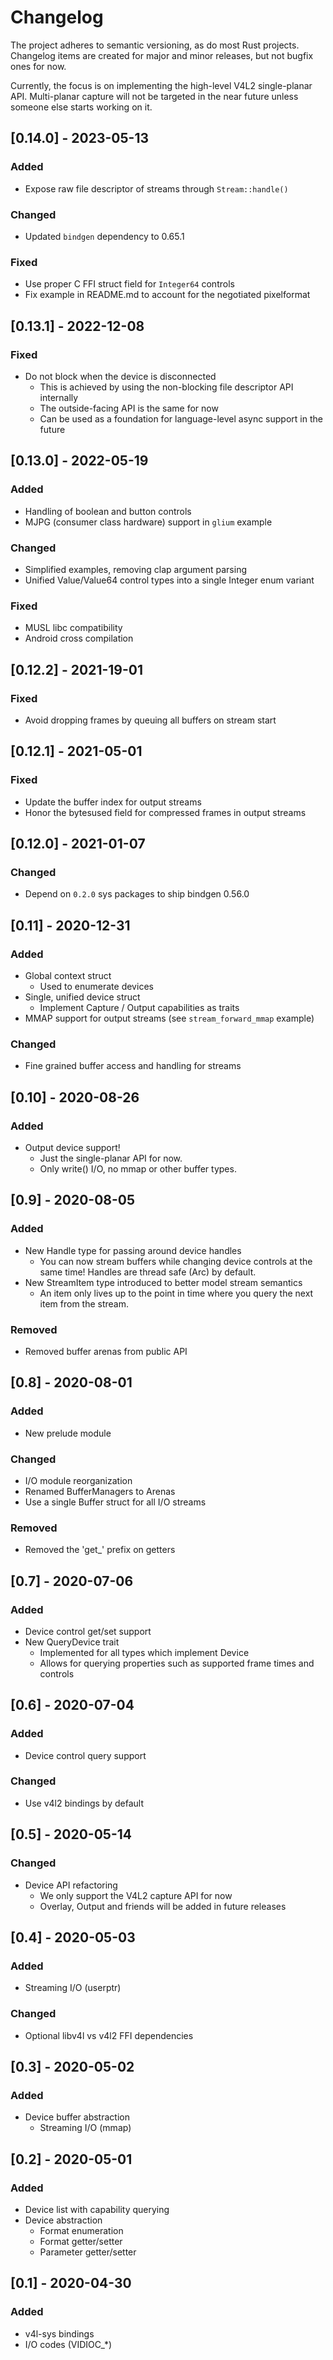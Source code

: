 # Changelog

The project adheres to semantic versioning, as do most Rust projects.
Changelog items are created for major and minor releases, but not bugfix ones for now.

Currently, the focus is on implementing the high-level V4L2 single-planar API.
Multi-planar capture will not be targeted in the near future unless someone else starts working on it.

## [0.14.0] - 2023-05-13

### Added

- Expose raw file descriptor of streams through `Stream::handle()`

### Changed

- Updated `bindgen` dependency to 0.65.1

### Fixed

- Use proper C FFI struct field for `Integer64` controls
- Fix example in README.md to account for the negotiated pixelformat

## [0.13.1] - 2022-12-08

### Fixed

- Do not block when the device is disconnected
  - This is achieved by using the non-blocking file descriptor API internally
  - The outside-facing API is the same for now
  - Can be used as a foundation for language-level async support in the future

## [0.13.0] - 2022-05-19

### Added

- Handling of boolean and button controls
- MJPG (consumer class hardware) support in `glium` example

### Changed

- Simplified examples, removing clap argument parsing
- Unified Value/Value64 control types into a single Integer enum variant

### Fixed

- MUSL libc compatibility
- Android cross compilation

## [0.12.2] - 2021-19-01

### Fixed

- Avoid dropping frames by queuing all buffers on stream start

## [0.12.1] - 2021-05-01

### Fixed

- Update the buffer index for output streams
- Honor the bytesused field for compressed frames in output streams

## [0.12.0] - 2021-01-07

### Changed

- Depend on `0.2.0` sys packages to ship bindgen 0.56.0

## [0.11] - 2020-12-31

### Added

- Global context struct
  - Used to enumerate devices
- Single, unified device struct
  - Implement Capture / Output capabilities as traits
- MMAP support for output streams (see `stream_forward_mmap` example)

### Changed

- Fine grained buffer access and handling for streams

## [0.10] - 2020-08-26

### Added

- Output device support!
  - Just the single-planar API for now.
  - Only write() I/O, no mmap or other buffer types.

## [0.9] - 2020-08-05

### Added

- New Handle type for passing around device handles
  - You can now stream buffers while changing device controls at the same time! Handles are
    thread safe (Arc) by default.
- New StreamItem type introduced to better model stream semantics
  - An item only lives up to the point in time where you query the next item from the stream.

### Removed

- Removed buffer arenas from public API

## [0.8] - 2020-08-01

### Added

- New prelude module

### Changed

- I/O module reorganization
- Renamed BufferManagers to Arenas
- Use a single Buffer struct for all I/O streams

### Removed

- Removed the 'get_' prefix on getters

## [0.7] - 2020-07-06

### Added

- Device control get/set support
- New QueryDevice trait
  - Implemented for all types which implement Device
  - Allows for querying properties such as supported frame times and controls

## [0.6] - 2020-07-04

### Added

- Device control query support

### Changed

- Use v4l2 bindings by default

## [0.5] - 2020-05-14

### Changed

- Device API refactoring
  - We only support the V4L2 capture API for now
  - Overlay, Output and friends will be added in future releases

## [0.4] - 2020-05-03

### Added

- Streaming I/O (userptr)

### Changed

- Optional libv4l vs v4l2 FFI dependencies

## [0.3] - 2020-05-02

### Added

- Device buffer abstraction
  - Streaming I/O (mmap)

## [0.2] - 2020-05-01

### Added

- Device list with capability querying
- Device abstraction
  - Format enumeration
  - Format getter/setter
  - Parameter getter/setter

## [0.1] - 2020-04-30

### Added

- v4l-sys bindings
- I/O codes (VIDIOC_*)
